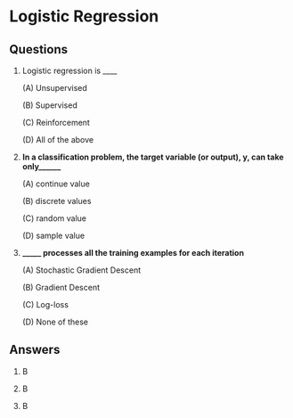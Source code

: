 
# Logistic Regression

## Questions

1. Logistic regression is ____

    (A) Unsupervised
    
    (B) Supervised
    
    (C) Reinforcement
    
    (D) All of the above

1. **In a classification problem, the target variable (or output), y, can take only______**

    (A) continue value

    (B) discrete values

    (C) random value

    (D) sample value


1. **_____ processes all the training examples for each iteration**

    (A) Stochastic Gradient Descent

    (B) Gradient Descent

    (C) Log-loss

    (D) None of these


## Answers

1. B

1. B

1. B

